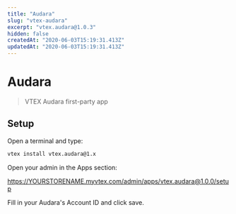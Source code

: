 ```yaml
---
title: "Audara"
slug: "vtex-audara"
excerpt: "vtex.audara@1.0.3"
hidden: false
createdAt: "2020-06-03T15:19:31.413Z"
updatedAt: "2020-06-03T15:19:31.413Z"
---
```

# Audara

> VTEX Audara first-party app

## Setup

Open a terminal and type:

```sh
vtex install vtex.audara@1.x
```

Open your admin in the Apps section:

https://YOURSTORENAME.myvtex.com/admin/apps/vtex.audara@1.0.0/setup


Fill in your Audara's Account ID and click save.